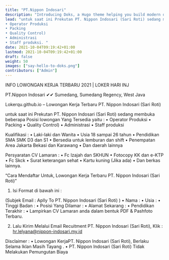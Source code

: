 ```yaml
---
title: "PT.Nippon Indosari"
description: "Introducing Doks, a Hugo theme helping you build modern documentation websites that are secure, fast, and SEO-ready — by default."
lead: "untuk saat ini Prekutan PT. Nippon Indosari (Sari Roti) sedang membuka beberapa Posisi lowongan Yang Tersedia yaitu :
• Operator Produksi
• Packing
• Quality Control)
• Administrasi
• Staff produksi. "
date: 2021-10-04T09:19:42+01:00
lastmod: 2021-10-04T09:19:42+01:00
draft: false
weight: 50
images: ["say-hello-to-doks.png"]
contributors: ["Admin"]
---
```

INFO LOWONGAN KERJA TERBARU 2021 | LOKER HARI INJ

PT.Nippon Indosari ✔✔
Sumedang, Sumedang Regency, West Java

Lokerqu.github.io – Lowongan Kerja Terbaru PT. Nippon Indosari (Sari Roti)

untuk saat ini Prekutan PT. Nippon Indosari (Sari Roti) sedang membuka beberapa Posisi lowongan Yang Tersedia yaitu :
• Operator Produksi
• Packing
• Quality Control)
• Administrasi
• Staff produksi

Kualifikasi :
• Laki-laki dan Wanita
• Usia 18 sampai 26 tahun
• Pendidikan SMA SMK D3 dan S1
• Bersedia untuk lemburan dan shift
• Penempatan Area Jakarta Bekasi dan Karawang
• Dan daerah lainnya

Persyaratan CV Lamaran :
• Fc Izajah dan SKHUN
• Fotocopy KK dan e-KTP
• Fc Skck
• Surat keterangan sehat
• Kartu kuning (Jika ada)
• Dan berkas lainnya.

“Cara Mendaftar Untuk, Lowongan Kerja Terbaru PT. Nippon Indosari (Sari Roti)”

1. Isi Format di bawah ini :

(Subjek Email : Aplly To PT. Nippon Indosari (Sari Roti) )
• Nama :
• Usia :
• Tinggi Badan :
• Posisi Yang Dilamar :
• Alamat Sekarang :
• Pendidikan Terakhir :
• Lampirkan CV Lamaran anda dalam bentuk PDF & Pashfoto Terbaru.

2. Lalu Kirim Melalui Email Recuitment PT. Nippon Indosari (Sari Roti), Klik : hr.lelyana@nippon-indosari.my.id

Disclaimer :
• Lowongan KerjaPT. Nippon Indosari (Sari Roti), Berlaku Selama Iklan Masih Tayang .
• PT. Nippon Indosari (Sari Roti) Tidak Melakukan Pemungutan Biaya
